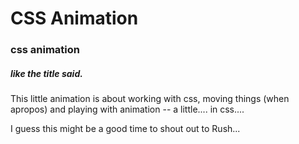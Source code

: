 # CSS Animation
### css animation
##### like the title said.

 This little animation is about working with css, moving things (when apropos)
 and playing with animation -- a little.... in css....

I guess this might be a good time to shout out to Rush...

